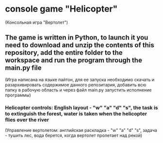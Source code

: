 # console game "Helicopter"
(Консольная игра "Вертолет")
## The game is written in Python, to launch it you need to download and unzip the contents of this repository, add the entire folder to the workspace and run the program through the main.py file
(Игра написана на языке пайтон, для ее запуска необходимо скачать и разархивировать содержимое данного репозитария, добавить всю папку в рабочую область и через файл main.py запустить исполнение программы)
### Helicopter controls: English layout - "w" "a" "d" "s", the task is to extinguish the forest, water is taken when the helicopter flies over the river
(Управление вертолетом: английская раскладка - "w" "a" "d" "s", задача - тушить лес, вода берется, когда вертолет пролетает над рекой)
